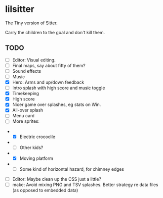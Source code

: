 # lilsitter

The Tiny version of Sitter.

Carry the children to the goal and don't kill them.

## TODO

- [ ] Editor: Visual editing.
- [ ] Final maps, say about fifty of them?
- [ ] Sound effects
- [ ] Music
- [x] Hero: Arms and up/down feedback
- [ ] Intro splash with high score and music toggle
- [x] Timekeeping
- [x] High score
- [x] Nicer game over splashes, eg stats on Win.
- [x] All-over splash
- [ ] Menu card
- [ ] More sprites:
- - [x] Electric crocodile
- - [ ] Other kids?
- - [x] Moving platform
- - [ ] Some kind of horizontal hazard, for chimney edges
- [ ] Editor: Maybe clean up the CSS just a little?
- [ ] make: Avoid mixing PNG and TSV splashes. Better strategy re data files (as opposed to embedded data)
